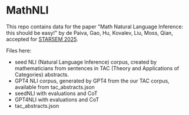 # MathNLI

This repo contains  data for the paper "Math Natural Language Inference: this should be easy!" by de Paiva, Gao, Hu, Kovalev, Liu, Moss, Qian, accepted for [STARSEM 2025](https://starsem2025.github.io/).


Files here:

* seed NLI (Natural Language Inference) corpus, created by mathematicians from sentences in TAC (Theory and Applications of Categories) abstracts.
* GPT4 NLI corpus, generated by GPT4 from the our TAC corpus, available from tac_abstracts.json
* seedNLI with evaluations and CoT
* GPT4NLI with evaluations and CoT
* tac_abstracts.json
